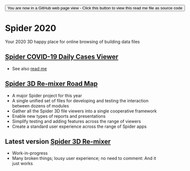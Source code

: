<span style=display:none; >[You are now in a GitHub source code view - click this link to view Read Me file as a web page]( https://ladybug-tools.github.io/spider-2020/ "View file as a web page." ) </span>

<div><input type=button onclick=window.location.href="https://github.com/ladybug-tools/spider-2020";
value='You are now in a GitHub web page view - Click this button to view this read me file as source code' ></div>

# Spider 2020

Your 2020 3D happy place for online browsing of building data files

## [Spider COVID-19 Daily Cases Viewer]( https://www.ladybug.tools/spider-2020/cookbook/covid-19-statistics-on-globe )

* See also [read me]( https://www.ladybug.tools/spider-2020/cookbook/covid-19-statistics-on-globe/readme.html )

## [Spider 3D Re-mixer Road Map]( https://www.ladybug.tools/spider-2020/#spider-3d-remixer-roadmap.md )


* A major Spider project for this year
* A single unified set of files for developing and testing the interaction between dozens of modules
* Gather all the Spider 3D file viewers into a single cooperative framework
* Enable new types of reports and presentations
* Simplify testing and adding features across the range of viewers
* Create a standard user experience across the range of Spider apps


## Latest version [Spider 3D Re-mixer]( https://www.ladybug.tools/spider-2020/spider-3d-remixer/ )

* Work-in-progress
* Many broken things; lousy user experience; no need to comment: And it just works

